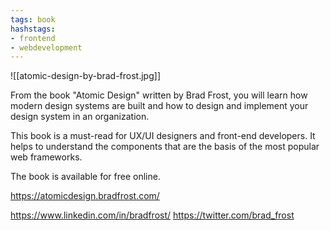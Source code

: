 ```yaml
---
tags: book
hashstags:
- frontend
- webdevelopment
---
```


![[atomic-design-by-brad-frost.jpg]]

From the book "Atomic Design" written by Brad Frost, you will learn how modern design systems are built and how to design and implement your design system in an organization.

This book is a must-read for UX/UI designers and front-end developers. It helps to understand the components that are the basis of the most popular web frameworks.

The book is available for free online.

https://atomicdesign.bradfrost.com/

https://www.linkedin.com/in/bradfrost/
https://twitter.com/brad_frost
